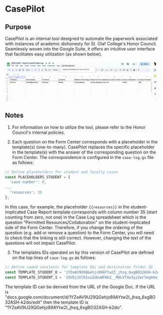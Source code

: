 # CasePilot

## Purpose
CasePilot is an internal tool designed to automate the paperwork associated with instances of academic dishonesty for St. Olaf College's Honor Council. Seamlessly woven into the Google Suite, it offers an intuitive user interface that facilitates easy utilization (as shown below).

<p align="center">
  <img src="https://raw.githubusercontent.com/radall1/CasePilot/main/info/pic1.png" />
</p>

## Notes
1. For information on how to utilize the tool, please refer to the Honor Council's internal policies. 

2. Each question on the Form Center corresponds with a placeholder in the template(s) (one-to-many). CasePilot replaces the specific placeholder in the template(s) with the answer of the corresponding question on the Form Center. The correspondence is configured in the `case-log.gs` file as follows:

```javascript
// Define placeholders for student and faculty cases
const PLACEHOLDERS_STUDENT = {
  'case number': 0,
...
  'resources': 35
};
```
In this case, for example, the placeholder `{{resources}}` in the student-implicated Case Report template corresponds with column number 35 (start counting from zero, not one) in the Case Log spreadsheet which is the question "Permitted Resources/Collaboration" on the student-implicated side of the Form Center. Therefore, if you change the ordering of the question (e.g. add or remove a question) to the Form Center, you will need to check that the linking is still correct. However, changing the text of the questions will not impact CasePilot.

3. The templates IDs operated on by this version of CasePilot are defined on the top lines of `case-log.gs` as follows:
```javascript
// Define named constants for template IDs and destination folder ID
const TEMPLATE_STUDENT_0 = '1YZeAV9U9QGehjz89AYtw2I_jhsq_6xgBO32ASH-k2do';      // URL for Case Report
const TEMPLATE_STUDENT_1 = '1XVDjJXlKSvu2UbuWFNk2__M0LVT4a3yi2wrlmq44nzA';      // URL for Notification Memo
```
The template ID can be derived from the URL of the Google Doc. If the URL is "docs.google.com/document/d/1YZeAV9U29QGehjz89AYtw2I_jhsq_6xgBO32ASH-k2do/edit" then the template ID is "1YZeAV9U29QGehjz89AYtw2I_jhsq_6xgBO32ASH-k2do".

